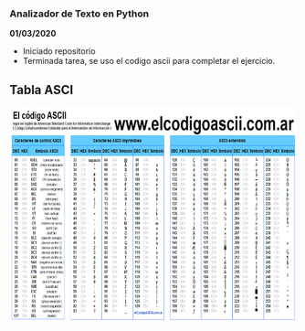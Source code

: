 ### Analizador de Texto en Python

**01/03/2020**
- Iniciado repositorio
- Terminada tarea, se uso el codigo ascii para completar el ejercicio.

## Tabla ASCI
<p align="center"><img src="codigo-ascii.png" width="700" height="380"></p>